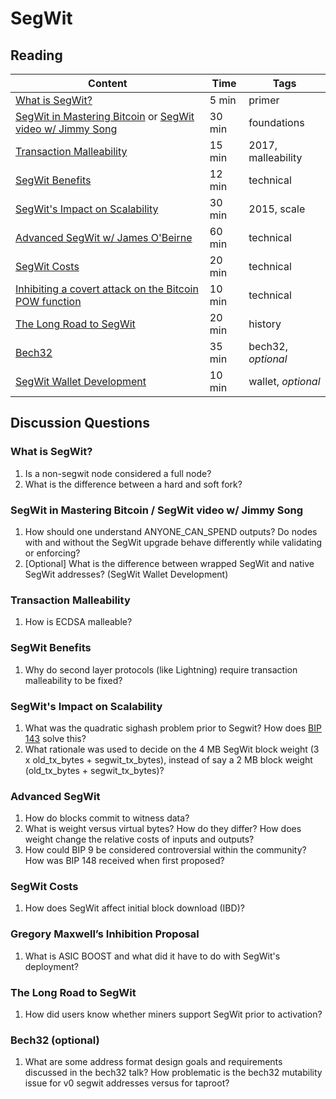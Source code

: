 # SegWit

## Reading

| Content                                                                                       | Time  | Tags                    |
|-----------------------------------------------------------------------------------------------|-------|-------------------------|
| [What is SegWit?](https://bitcoinmagazine.com/guides/what-is-segwit) | 5 min | primer                  |
| [SegWit in Mastering Bitcoin](https://github.com/bitcoinbook/bitcoinbook/blob/develop/ch07.asciidoc#segregated-witness) or [SegWit video w/ Jimmy Song](https://www.youtube.com/watch?v=Txfy2mFe16A) | 30 min | foundations |
| [Transaction Malleability](https://eklitzke.org/bitcoin-transaction-malleability) | 15 min | 2017, malleability |
| [SegWit Benefits](https://bitcoincore.org/en/2016/01/26/segwit-benefits/) | 12 min | technical |
| [SegWit's Impact on Scalability](https://btctranscripts.com/scalingbitcoin/hong-kong-2015/segregated-witness-and-its-impact-on-scalability/) | 30 min | 2015, scale |
| [Advanced SegWit w/ James O'Beirne](http://diyhpl.us/wiki/transcripts/chaincode-labs/2019-06-18-james-obeirne-advanced-segwit/) | 60 min | technical |
| [SegWit Costs](https://bitcoincore.org/en/2016/10/28/segwit-costs/) | 20 min | technical |
| [Inhibiting a covert attack on the Bitcoin POW function](https://lists.linuxfoundation.org/pipermail/bitcoin-dev/2017-April/013996.html) | 10 min | technical |
| [The Long Road to SegWit](https://bitcoinmagazine.com/articles/long-road-segwit-how-bitcoins-biggest-protocol-upgrade-became-reality/) | 20 min | history |
| [Bech32](https://btctranscripts.com/sf-bitcoin-meetup/2017-03-29-new-address-type-for-segwit-addresses/) | 35 min | bech32, _optional_ |
| [SegWit Wallet Development](https://bitcoincore.org/en/segwit_wallet_dev/) | 10 min | wallet, _optional_ |

## Discussion Questions

### What is SegWit?

1. Is a non-segwit node considered a full node?
1. What is the difference between a hard and soft fork?

### SegWit in Mastering Bitcoin / SegWit video w/ Jimmy Song

1. How should one understand ANYONE_CAN_SPEND outputs? Do nodes with and without the SegWit upgrade behave differently while validating or enforcing?
1. [Optional] What is the difference between wrapped SegWit and native SegWit addresses? (SegWit Wallet Development)

### Transaction Malleability

1. How is ECDSA malleable?

### SegWit Benefits
1. Why do second layer protocols (like Lightning) require transaction malleability to be fixed?

### SegWit's Impact on Scalability
1. What was the quadratic sighash problem prior to Segwit? How does [BIP 143](https://github.com/bitcoin/bips/blob/master/bip-0143.mediawiki) solve this?
1. What rationale was used to decide on the 4 MB SegWit block weight (3 x old_tx_bytes + segwit_tx_bytes), instead of say a 2 MB block weight (old_tx_bytes + segwit_tx_bytes)?

### Advanced SegWit

1. How do blocks commit to witness data?
1. What is weight versus virtual bytes? How do they differ? How does weight change the relative costs of inputs and outputs?
1. How could BIP 9 be considered controversial within the community? How was BIP 148 received when first proposed?

### SegWit Costs

1. How does SegWit affect initial block download (IBD)?

### Gregory Maxwell’s Inhibition Proposal

1. What is ASIC BOOST and what did it have to do with SegWit's deployment?

### The Long Road to SegWit

1. How did users know whether miners support SegWit prior to activation?

### Bech32 (optional)

1. What are some address format design goals and requirements discussed in the bech32 talk? How problematic is the bech32 mutability issue for v0 segwit addresses versus for taproot?
